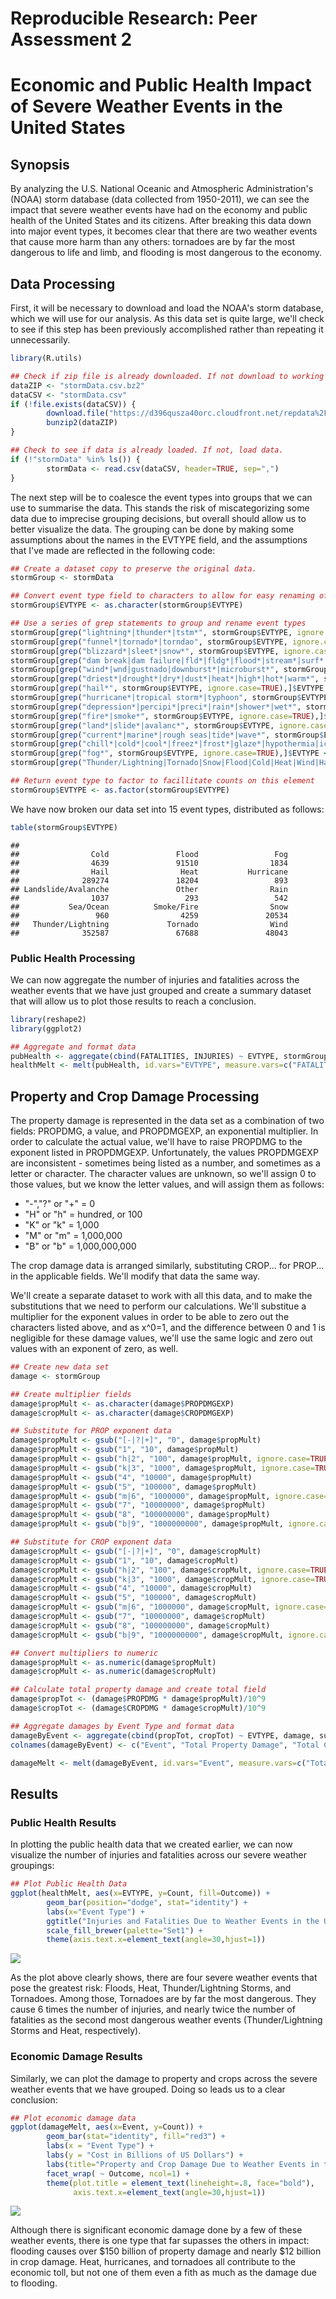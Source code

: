# Reproducible Research: Peer Assessment 2


# Economic and Public Health Impact of Severe Weather Events in the United States

## Synopsis

By analyzing the U.S. National Oceanic and Atmospheric Administration's (NOAA) storm database (data collected from 1950-2011), we can see the impact that severe weather events have had on the economy and public health of the United States and its citizens. After breaking this data down into major event types, it becomes clear that there are two weather events that cause more harm than any others: tornadoes are by far the most dangerous to life and limb, and flooding is most dangerous to the economy.

## Data Processing

First, it will be necessary to download and load the NOAA's storm database, which we will use for our analysis. As this data set is quite large, we'll check to see if this step has been previously accomplished rather than repeating it unnecessarily.


```r
library(R.utils)

## Check if zip file is already downloaded. If not download to working directory and unzip the file.
dataZIP <- "stormData.csv.bz2"
dataCSV <- "stormData.csv"
if (!file.exists(dataCSV)) {
        download.file("https://d396qusza40orc.cloudfront.net/repdata%2Fdata%2FStormData.csv.bz2", destfile=dataZIP, method="curl")
        bunzip2(dataZIP)
}

## Check to see if data is already loaded. If not, load data.
if (!"stormData" %in% ls()) {
        stormData <- read.csv(dataCSV, header=TRUE, sep=",")
}
```

The next step will be to coalesce the event types into groups that we can use to summarise the data. This stands the risk of miscategorizing some data due to imprecise grouping decisions, but overall should allow us to better visualize the data. The grouping can be done by making some assumptions about the names in the EVTYPE field, and the assumptions that I've made are reflected in the following code:


```r
## Create a dataset copy to preserve the original data.
stormGroup <- stormData

## Convert event type field to characters to allow for easy renaming of elements
stormGroup$EVTYPE <- as.character(stormGroup$EVTYPE)

## Use a series of grep statements to group and rename event types
stormGroup[grep("lightning*|thunder*|tstm*", stormGroup$EVTYPE, ignore.case=TRUE),]$EVTYPE <- c("Thunder/Lightning")
stormGroup[grep("funnel*|tornado*|torndao", stormGroup$EVTYPE, ignore.case=TRUE),]$EVTYPE <- c("Tornado")
stormGroup[grep("blizzard*|sleet*|snow*", stormGroup$EVTYPE, ignore.case=TRUE),]$EVTYPE <- c("Snow")
stormGroup[grep("dam break|dam failure|fld*|fldg*|flood*|stream*|surf*|swells*|tsunami|water*", stormGroup$EVTYPE, ignore.case=TRUE),]$EVTYPE <- c("Flood")
stormGroup[grep("wind*|wnd|gustnado|downburst*|microburst*", stormGroup$EVTYPE, ignore.case=TRUE),]$EVTYPE <- c("Wind")
stormGroup[grep("driest*|drought*|dry*|dust*|heat*|high*|hot*|warm*", stormGroup$EVTYPE, ignore.case=TRUE),]$EVTYPE <- c("Heat")
stormGroup[grep("hail*", stormGroup$EVTYPE, ignore.case=TRUE),]$EVTYPE <- c("Hail")
stormGroup[grep("hurricane*|tropical storm*|typhoon", stormGroup$EVTYPE, ignore.case=TRUE),]$EVTYPE <- c("Hurricane")
stormGroup[grep("depression*|percipi*|preci*|rain*|shower*|wet*", stormGroup$EVTYPE, ignore.case=TRUE),]$EVTYPE <- c("Rain")
stormGroup[grep("fire*|smoke*", stormGroup$EVTYPE, ignore.case=TRUE),]$EVTYPE <- c("Smoke/Fire")
stormGroup[grep("land*|slide*|avalanc*", stormGroup$EVTYPE, ignore.case=TRUE),]$EVTYPE <- c("Landslide/Avalanche")
stormGroup[grep("current*|marine*|rough seas|tide*|wave*", stormGroup$EVTYPE, ignore.case=TRUE),]$EVTYPE <- c("Sea/Ocean")
stormGroup[grep("chill*|cold*|cool*|freez*|frost*|glaze*|hypothermia|ice|icy|low", stormGroup$EVTYPE, ignore.case=TRUE),]$EVTYPE <- c("Cold")
stormGroup[grep("fog*", stormGroup$EVTYPE, ignore.case=TRUE),]$EVTYPE <- c("Fog")
stormGroup[grep("Thunder/Lightning|Tornado|Snow|Flood|Cold|Heat|Wind|Hail|Hurricane|Rain|Smoke/Fire|Landslide/Avalanche|Sea/Ocean|Fog", stormGroup$EVTYPE, invert=TRUE ),]$EVTYPE <- c("Other")

## Return event type to factor to facillitate counts on this element
stormGroup$EVTYPE <- as.factor(stormGroup$EVTYPE)
```

We have now broken our data set into 15 event types, distributed as follows:


```r
table(stormGroup$EVTYPE)
```

```
## 
##                Cold               Flood                 Fog 
##                4639               91510                1834 
##                Hail                Heat           Hurricane 
##              289274               18204                 893 
## Landslide/Avalanche               Other                Rain 
##                1037                 293                 542 
##           Sea/Ocean          Smoke/Fire                Snow 
##                 960                4259               20534 
##   Thunder/Lightning             Tornado                Wind 
##              352587               67688               48043
```

### Public Health Processing

We can now aggregate the number of injuries and fatalities across the weather events that we have just grouped and create a summary dataset that will allow us to plot those results to reach a conclusion.


```r
library(reshape2)
library(ggplot2)

## Aggregate and format data
pubHealth <- aggregate(cbind(FATALITIES, INJURIES) ~ EVTYPE, stormGroup, sum)
healthMelt <- melt(pubHealth, id.vars="EVTYPE", measure.vars=c("FATALITIES", "INJURIES"), variable.name="Outcome", value.name="Count")
```

## Property and Crop Damage Processing

The property damage is represented in the data set as a combination of two fields: PROPDMG, a value, and PROPDMGEXP, an exponential multiplier. In order to calculate the actual value, we'll have to raise PROPDMG to the exponent listed in PROPDMGEXP. Unfortunately, the values PROPDMGEXP are inconsistent - sometimes being listed as a number, and sometimes as a letter or character. The character values are unknown, so we'll assign 0 to those values, but we know the letter values, and will assign them as follows:

* "-","?" or "+" = 0
* "H" or "h" = hundred, or 100
* "K" or "k" = 1,000
* "M" or "m" = 1,000,000
* "B" or "b" = 1,000,000,000

The crop damage data is arranged similarly, substituting CROP... for PROP... in the applicable fields. We'll modify that data the same way.

We'll create a separate dataset to work with all this data, and to make the substitutions that we need to perform our calculations. We'll substitue a multiplier for the exponent values in order to be able to zero out the characters listed above, and as x^0=1, and the difference between 0 and 1 is negligible for these damage values, we'll use the same logic and zero out values with an exponent of zero, as well.



```r
## Create new data set
damage <- stormGroup

## Create multiplier fields 
damage$propMult <- as.character(damage$PROPDMGEXP)
damage$cropMult <- as.character(damage$CROPDMGEXP)

## Substitute for PROP exponent data
damage$propMult <- gsub("[-|?|+]", "0", damage$propMult)
damage$propMult <- gsub("1", "10", damage$propMult)
damage$propMult <- gsub("h|2", "100", damage$propMult, ignore.case=TRUE)
damage$propMult <- gsub("k|3", "1000", damage$propMult, ignore.case=TRUE)
damage$propMult <- gsub("4", "10000", damage$propMult)
damage$propMult <- gsub("5", "100000", damage$propMult)
damage$propMult <- gsub("m|6", "1000000", damage$propMult, ignore.case=TRUE)
damage$propMult <- gsub("7", "10000000", damage$propMult)
damage$propMult <- gsub("8", "100000000", damage$propMult)
damage$propMult <- gsub("b|9", "1000000000", damage$propMult, ignore.case=TRUE)

## Substitute for CROP exponent data
damage$cropMult <- gsub("[-|?|+]", "0", damage$cropMult)
damage$cropMult <- gsub("1", "10", damage$cropMult)
damage$cropMult <- gsub("h|2", "100", damage$cropMult, ignore.case=TRUE)
damage$cropMult <- gsub("k|3", "1000", damage$cropMult, ignore.case=TRUE)
damage$cropMult <- gsub("4", "10000", damage$cropMult)
damage$cropMult <- gsub("5", "100000", damage$cropMult)
damage$cropMult <- gsub("m|6", "1000000", damage$cropMult, ignore.case=TRUE)
damage$cropMult <- gsub("7", "10000000", damage$cropMult)
damage$cropMult <- gsub("8", "100000000", damage$cropMult)
damage$cropMult <- gsub("b|9", "1000000000", damage$cropMult, ignore.case=TRUE)

## Convert multipliers to numeric
damage$propMult <- as.numeric(damage$propMult)
damage$cropMult <- as.numeric(damage$cropMult)

## Calculate total property damage and create total field
damage$propTot <- (damage$PROPDMG * damage$propMult)/10^9
damage$cropTot <- (damage$CROPDMG * damage$cropMult)/10^9

## Aggregate damages by Event Type and format data
damageByEvent <- aggregate(cbind(propTot, cropTot) ~ EVTYPE, damage, sum)
colnames(damageByEvent) <- c("Event", "Total Property Damage", "Total Crop Damage")

damageMelt <- melt(damageByEvent, id.vars="Event", measure.vars=c("Total Property Damage", "Total Crop Damage"), variable.name="Outcome", value.name="Count")
```

## Results

### Public Health Results

In plotting the public health data that we created earlier, we can now visualize the number of injuries and fatalities across our severe weather groupings:


```r
## Plot Public Health Data
ggplot(healthMelt, aes(x=EVTYPE, y=Count, fill=Outcome)) + 
        geom_bar(position="dodge", stat="identity") + 
        labs(x="Event Type") +
        ggtitle("Injuries and Fatalities Due to Weather Events in the US") +
        scale_fill_brewer(palette="Set1") +
        theme(axis.text.x=element_text(angle=30,hjust=1))
```

![](stormData_files/figure-html/pubHealthPlot-1.png) 

As the plot above clearly shows, there are four severe weather events that pose the greatest risk: Floods, Heat, Thunder/Lightning Storms, and Tornadoes. Among those, Tornadoes are by far the most dangerous. They cause 6 times the number of injuries, and nearly twice the number of fatalities as the second most dangerous weather events (Thunder/Lightning Storms and Heat, respectively).

### Economic Damage Results

Similarly, we can plot the damage to property and crops across the severe weather events that we have grouped. Doing so leads us to a clear conclusion:


```r
## Plot economic damage data 
ggplot(damageMelt, aes(x=Event, y=Count)) +
        geom_bar(stat="identity", fill="red3") +
        labs(x = "Event Type") +
        labs(y = "Cost in Billions of US Dollars") +
        labs(title="Property and Crop Damage Due to Weather Events in the US") +
        facet_wrap( ~ Outcome, ncol=1) +
        theme(plot.title = element_text(lineheight=.8, face="bold"),
              axis.text.x=element_text(angle=30,hjust=1))
```

![](stormData_files/figure-html/damagePlot-1.png) 

Although there is significant economic damage done by a few of these weather events, there is one type that far supasses the others in impact: flooding causes over $150 billion of property damage and nearly $12 billion in crop damage. Heat, hurricanes, and tornadoes all contribute to the economic toll, but not one of them even a fith as much as the damage due to flooding.
